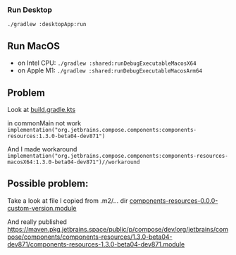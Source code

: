 
### Run Desktop
`./gradlew :desktopApp:run`

## Run MacOS
 - on Intel CPU: `./gradlew :shared:runDebugExecutableMacosX64`
 - on Apple M1: `./gradlew :shared:runDebugExecutableMacosArm64`


## Problem
Look at [build.gradle.kts](shared%2Fbuild.gradle.kts)

in commonMain not work `implementation("org.jetbrains.compose.components:components-resources:1.3.0-beta04-dev871")`

And I made workaround `implementation("org.jetbrains.compose.components:components-resources-macosX64:1.3.0-beta04-dev871")//workaround`

## Possible problem:
Take a look at file I copied from .m2/... dir [components-resources-0.0.0-custom-version.module](attention%2Fcomponents-resources-0.0.0-custom-version.module)

And really published https://maven.pkg.jetbrains.space/public/p/compose/dev/org/jetbrains/compose/components/components-resources/1.3.0-beta04-dev871/components-resources-1.3.0-beta04-dev871.module